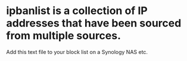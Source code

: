# ipbanlist is a collection of IP addresses that have been sourced from multiple sources. 
Add this text file to your block list on a Synology NAS etc.
